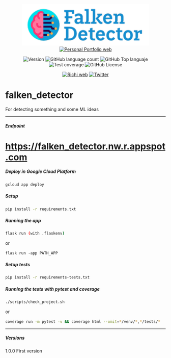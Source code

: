 <div align="center">
<img src="./static/images/logo_app.png" alt="drawing" width="400"/>
<a href="https://richionline-portfolio.nw.r.appspot.com"><img src="https://richionline-portfolio.nw.r.appspot.com/static/assets/falken_logo_trans.png" width=30 alt="Personal Portfolio web"></a>

![Version](https://img.shields.io/badge/version-1.0.0-blue) ![GitHub language count](https://img.shields.io/github/languages/count/falken20/falken_detector) ![GitHub Top languaje](https://img.shields.io/github/languages/top/falken20/falken_detector) ![Test coverage](https://img.shields.io/badge/test%20coverage-0%25-green) ![GitHub License](https://img.shields.io/github/license/falken20/falken_detector)


[![Richi web](https://img.shields.io/badge/web-richionline-blue)](https://richionline-portfolio.nw.r.appspot.com) [![Twitter](https://img.shields.io/twitter/follow/richionline?style=social)](https://twitter.com/richionline)

</div>



# falken_detector
For detecting something and some ML ideas

---

##### Endpoint
# https://falken_detector.nw.r.appspot.com

##### Deploy in Google Cloud Platform

```bash
gcloud app deploy
```

##### Setup

```bash
pip install -r requirements.txt
```

##### Running the app

```bash
flask run (with .flaskenv)
```
or
```
flask run -app PATH_APP
```

##### Setup tests

```bash
pip install -r requirements-tests.txt
```

##### Running the tests with pytest and coverage

```bash
./scripts/check_project.sh
```
or
```bash
coverage run -m pytest -v && coverage html --omit=*/venv/*,*/tests/*
```
---

##### Versions

1.0.0 First version
